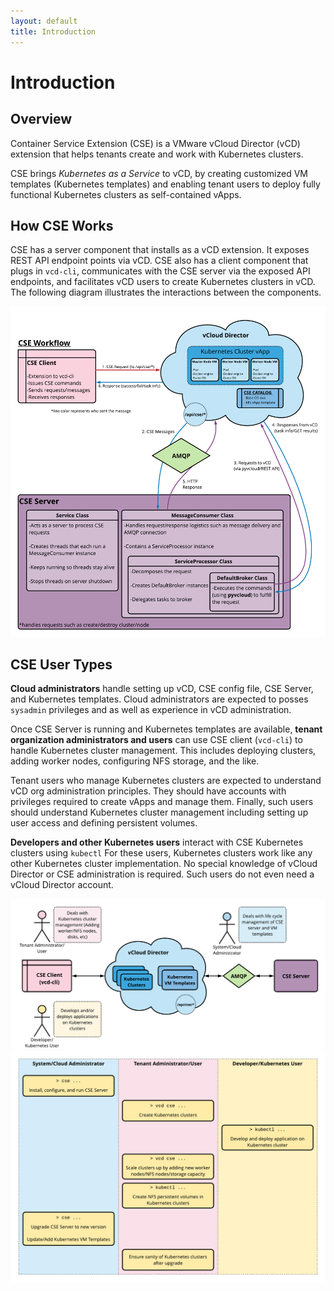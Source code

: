 ```yaml
---
layout: default
title: Introduction
---
```


# Introduction
<a name="overview"></a>
## Overview

Container Service Extension (CSE) is a VMware vCloud Director (vCD)
extension that helps tenants create and work with Kubernetes clusters.

CSE brings _Kubernetes as a Service_ to vCD, by creating customized
VM templates (Kubernetes templates) and enabling tenant users to deploy fully functional
Kubernetes clusters as self-contained vApps.

<a name="cseworkflow"></a>
## How CSE Works

CSE has a server component that installs as a vCD extension. It exposes REST
API endpoint points via vCD. CSE also has a client component that plugs in
``vcd-cli``, communicates with the CSE server via the exposed API endpoints, and
facilitates vCD users to create Kubernetes clusters in vCD. The following
diagram illustrates the interactions between the components.

![cse-workflow](img/cse-workflow-2.png)

<a name="cseusers"></a>
## CSE User Types

**Cloud administrators** handle setting up vCD, CSE config
file, CSE Server, and Kubernetes templates. Cloud administrators are expected to
posses `sysadmin` privileges and as well as experience in vCD administration.

Once CSE Server is running and Kubernetes templates are available, **tenant
organization administrators and users** can use CSE client (``vcd-cli``)
to handle Kubernetes cluster management. This includes deploying
clusters, adding worker nodes, configuring NFS storage, and the
like.

Tenant users who manage Kubernetes clusters are expected to understand
vCD org administration principles. They should have accounts with privileges
required to create vApps and manage them. Finally, such users should understand
Kubernetes cluster management including setting up user access and
defining persistent volumes.

**Developers and other Kubernetes users** interact with CSE Kubernetes
clusters using ``kubectl`` For these users, Kubernetes clusters
work like any other Kubernetes cluster implementation. No special
knowledge of vCloud Director or CSE administration is required.
Such users do not even need a vCloud Director account.

![cse-overview](img/cse-overview.png)
![cse-roles](img/cse-roles.png)
